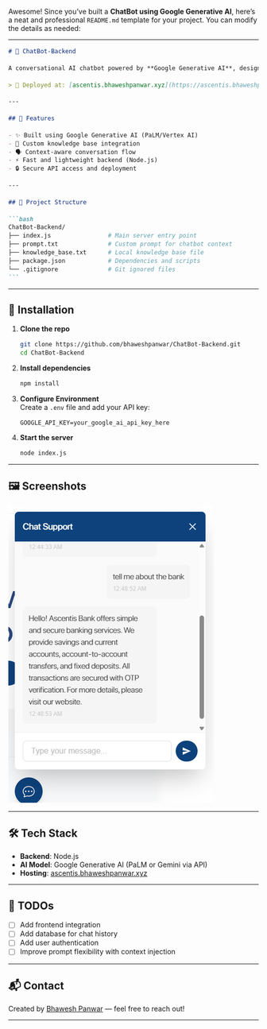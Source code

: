 Awesome! Since you’ve built a **ChatBot using Google Generative AI**, here’s a neat and professional `README.md` template for your project. You can modify the details as needed:

---

````md
# 🤖 ChatBot-Backend

A conversational AI chatbot powered by **Google Generative AI**, designed to understand natural language queries and respond intelligently using a custom prompt and knowledge base.

> 🚀 Deployed at: [ascentis.bhaweshpanwar.xyz](https://ascentis.bhaweshpanwar.xyz)

---

## 🧠 Features

- ✨ Built using Google Generative AI (PaLM/Vertex AI)
- 📁 Custom knowledge base integration
- 🗣️ Context-aware conversation flow
- ⚡ Fast and lightweight backend (Node.js)
- 🔒 Secure API access and deployment

---

## 📁 Project Structure

```bash
ChatBot-Backend/
├── index.js                # Main server entry point
├── prompt.txt              # Custom prompt for chatbot context
├── knowledge_base.txt      # Local knowledge base file
├── package.json            # Dependencies and scripts
└── .gitignore              # Git ignored files
```
````

---

## 🔧 Installation

1. **Clone the repo**

   ```bash
   git clone https://github.com/bhaweshpanwar/ChatBot-Backend.git
   cd ChatBot-Backend
   ```

2. **Install dependencies**

   ```bash
   npm install
   ```

3. **Configure Environment**  
   Create a `.env` file and add your API key:

   ```env
   GOOGLE_API_KEY=your_google_ai_api_key_here
   ```

4. **Start the server**
   ```bash
   node index.js
   ```

---

## 🖼️ Screenshots

![alt text](image.png)

---

## 🛠️ Tech Stack

- **Backend**: Node.js
- **AI Model**: Google Generative AI (PaLM or Gemini via API)
- **Hosting**: [ascentis.bhaweshpanwar.xyz](https://ascentis.bhaweshpanwar.xyz)

---

## 📌 TODOs

- [ ] Add frontend integration
- [ ] Add database for chat history
- [ ] Add user authentication
- [ ] Improve prompt flexibility with context injection

---

## 📬 Contact

Created by [Bhawesh Panwar](https://github.com/bhaweshpanwar) — feel free to reach out!

---

```

```
